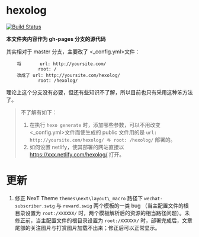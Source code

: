 # hexolog

[![Build Status](https://secure.travis-ci.org/kuleyu/hexolog.png
)](http://travis-ci.org/kuleyu/hexolog)

**本文件夹内容作为 gh-pages 分支的源代码**

其实相对于 master 分支，主要改了 <\_config.yml>文件：
```
	将		url: http://yoursite.com/
	  		root: /
	改成了	url: http://yoursite.com/hexolog/
			root: /hexolog/
```

理论上这个分支没有必要，但还有些知识不了解，所以目前也只有采用这种笨方法了。

> 不了解有如下：
> 1. 在执行 ```hexo generate``` 时，添加哪些参数，可以不用改变<\_config.yml>文件而使生成的 public 文件用的是 ```url: http://yoursite.com/hexolog/ 与 root: /hexolog/``` 部署的。
> 2. 如何设置 netlify，使其部署的网站直接以 https://xxx.netlify.com/hexolog/ 打开。


# 更新

1. 修正 NexT Theme ```themes\next\layout\_macro``` 路径下 ```wechat-subscriber.swig``` 与 ```reward.swig``` 两个模板的一类 bug （当主配置文件的根目录设置为 ```root:/XXXXXX/``` 时，两个模板解析后的资源的相当路径问题）。未修正前，当主配置文件的根目录设置为 ```root:/XXXXXX/``` 时，部署完成后，文章尾部的关注图片与打赏图片加载不出来；修正后可以正常显示。
